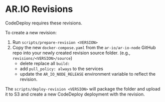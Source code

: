# AR.IO Revisions

CodeDeploy requires these revisions.

To create a new revision:

1. Run `scripts/prepare-revision <VERSION>`
2. Copy the new `docker-compose.yaml` from the `ar-io/ar-io-node` GitHub repo
   into your newly created revision source folder.
   (e.g., `revisions/<VERSION>/source`)
   - delete replace all `build:`
   - add `pull_policy: always` to the services
   - update the `AR_IO_NODE_RELEASE` environment variable
     to reflect the revision.

The `scripts/deploy-revision <VERSION>` will package the folder and upload it to
S3 and create a new CodeDeploy deployment with the revision.

